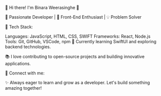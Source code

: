 👋 Hi there! I'm Binara Weerasinghe 👋

🚀 Passionate Developer | 🎨 Front-End Enthusiast | 💡 Problem Solver

🔧 Tech Stack:

Languages: JavaScript, HTML, CSS, SWIFT
Frameworks: React, Node.js
Tools: Git, GitHub, VSCode, npm
🌱 Currently learning SwiftUI and exploring backend technologies.

📚 I love contributing to open-source projects and building innovative applications.

🔗 Connect with me:


✨ Always eager to learn and grow as a developer. Let's build something amazing together!

<!---
Binarasw/Binarasw is a ✨ special ✨ repository because its `README.md` (this file) appears on your GitHub profile.
You can click the Preview link to take a look at your changes.
--->
